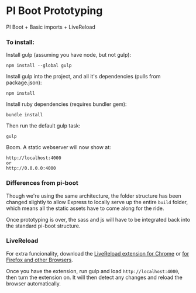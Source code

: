 # PI Boot Prototyping

PI Boot + Basic imports + LiveReload

### To install:

Install gulp (assuming you have node, but not gulp):

    npm install --global gulp

Install gulp into the project, and all it's dependencies (pulls from package.json):

    npm install

Install ruby dependencies (requires bundler gem):

    bundle install

Then run the default gulp task:

    gulp

Boom. A static webserver will now show at:

    http://localhost:4000
    or
    http://0.0.0.0:4000

### Differences from pi-boot

Though we're using the same architecture, the folder structure has been changed slightly to allow Express to locally serve up the entire `build` folder, which means all the static assets have to come along for the ride.

Once prototyping is over, the sass and js will have to be integrated back into the standard pi-boot structure.

### LiveReload

For extra funcionality, download the [LiveReload extension for Chrome](https://chrome.google.com/webstore/detail/livereload/jnihajbhpnppcggbcgedagnkighmdlei?hl=en-US) or [for Firefox and other Browsers](http://feedback.livereload.com/knowledgebase/articles/86242-how-do-i-install-and-use-the-browser-extensions-).

Once you have the extension, run gulp and load `http://localhost:4000`, then turn the extension on. It will then detect any changes and reload the browser automatically.
